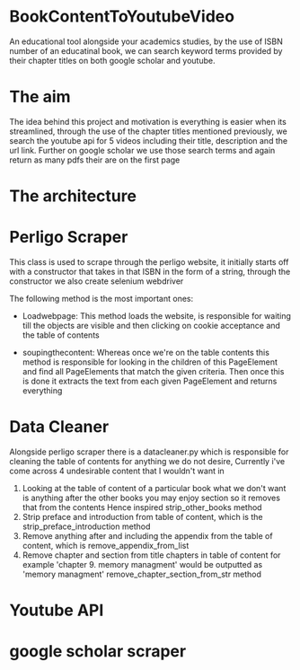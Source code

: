 # BookContentToYoutubeVideo

An educational tool alongside your academics studies, by the use of ISBN number of an educatinal book, we can search keyword terms provided by their chapter titles on both google scholar and youtube. 

# The aim

The idea behind this project and motivation is everything is easier when its streamlined, through the use of the chapter titles mentioned previously, we search the youtube api for 5 videos including their title, description and the url link. Further on google scholar we use those search terms and again return as many pdfs their are on the first page

# The architecture

# Perligo Scraper

This class is used to scrape through the perligo website, it initially starts off with a constructor that takes in that ISBN in the form of a string, through the constructor we also create selenium webdriver

The following method is the most important ones: 

* Loadwebpage: This method loads the website, is responsible for waiting till the objects are visible and then clicking on cookie acceptance and the table of contents

* soupingthecontent: Whereas once we're on the table contents this method is responsible for looking in the children of this PageElement and find all PageElements that match the given criteria. Then once this is done it extracts the text from each given PageElement and returns everything

# Data Cleaner

Alongside perligo scraper there is a datacleaner.py which is responsible for cleaning the table of contents for anything we do not desire, Currently i've come across 4 undesirable content that I wouldn't want in

1. Looking at the table of content of a particular book what we don't want is anything after the other books you may enjoy section so it removes that from the contents Hence inspired strip_other_books method
2. Strip preface and introduction from table of content, which is the strip_preface_introduction method
3. Remove anything after and including the appendix from the table of content, which is remove_appendix_from_list
4.  Remove chapter and section from title chapters in table of content for example 'chapter 9. memory managment' would be outputted as 'memory managment' remove_chapter_section_from_str method

# Youtube API

# google scholar scraper


